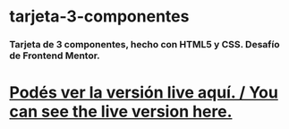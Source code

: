 # tarjeta-3-componentes
### Tarjeta de 3 componentes, hecho con HTML5 y CSS. Desafío de Frontend Mentor.

# [Podés ver la versión live aquí. / You can see the live version here.](ulises1122.github.io/tarjeta-3-componentes/)
